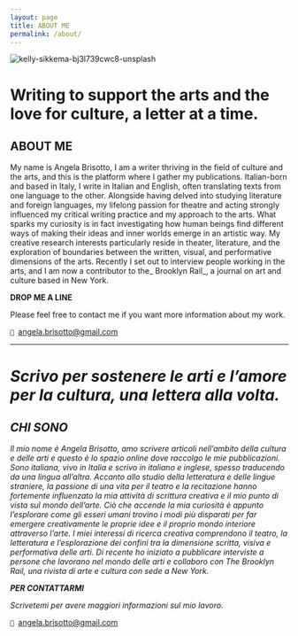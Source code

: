 ```yaml
---
layout: page
title: ABOUT ME
permalink: /about/
---
```


![kelly-sikkema-bj3l739cwc8-unsplash](https://user-images.githubusercontent.com/57620839/69497386-a14d1980-0edc-11ea-8613-d03d7531ebd2.jpg)


# Writing to support the arts and the love for culture, a letter at a time.

## **ABOUT ME** 

My name is Angela Brisotto, I am a writer thriving in the field of culture and the arts, and this is the platform where I gather my publications. Italian-born and based in Italy, I write in Italian and English, often translating texts from one language to the other. Alongside having delved into studying literature and foreign languages, my lifelong passion for theatre and acting strongly influenced my critical writing practice and my approach to the arts. What sparks my curiosity is in fact investigating how human beings find different ways of making their ideas and inner worlds emerge in an artistic way.  My creative research interests particularly reside in theater, literature, and the exploration of boundaries between the written, visual, and performative dimensions of the arts. Recently I set out to interview people working in the arts, and I am now a contributor to the_ Brooklyn Rail_, a journal on art and culture based in New York.

**DROP ME A LINE** 

Please feel free to contact me if you want more information about my work.

<code>📮 </code>angela.brisotto@gmail.com

*****
  
# <em>Scrivo per sostenere le arti e l’amore per la cultura, una lettera alla volta.</em> 

## **<em>CHI SONO</em>**

_Il mio nome è Angela Brisotto, amo scrivere articoli nell’ambito della cultura e delle arti e questo è lo spazio online dove raccolgo le mie pubblicazioni. Sono italiana, vivo in Italia e scrivo in italiano e inglese, spesso traducendo da una lingua all’altra. Accanto allo studio della letteratura e delle lingue straniere, la passione di una vita per il teatro e la recitazione hanno fortemente influenzato la mia attività di scrittura creativa e il mio punto di vista sul mondo dell’arte. Ciò che accende la mia curiosità è appunto l’esplorare come gli esseri umani trovino i modi più disparati per far emergere creativamente le proprie idee e il proprio mondo interiore attraverso l’arte. I miei interessi di ricerca creativa comprendono il teatro, la letteratura e l’esplorazione dei confini tra la dimensione scritta, visiva e performativa delle arti. Di recente ho iniziato a pubblicare interviste a persone che lavorano nel mondo delle arti e collaboro con The Brooklyn Rail, una rivista di arte e cultura con sede a New York._   

**<em>PER CONTATTARMI</em>**

_Scrivetemi per avere maggiori informazioni sul mio lavoro._

<code>📮 </code>angela.brisotto@gmail.com




